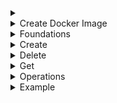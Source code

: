 

<details>
<summary></summary>
</details>


<details>

<summary>Create Docker Image</summary>

```bash
docker build -t iamjc321/msv01:latest . 
docker login -u iamjc321 docker.io
docker push iamjc321/msv01:latest
```

</details>



<details>
<summary>Foundations</summary>

Create Namespace
```bash 
kubectl create namespace NAME
```

Set Automatic Istio configurations to namespace
```bash
kubectl label namespace dev2023 istio-injection=enabled
```

</details>



<details>
<summary>Create</summary>


Run All
```bash
kubectl apply -f msv01.yaml -f msv02.yaml -f istio.yaml
```

Create a pod with curl and make a request to other pods from it
```bash
kubectl run curl-j --image=radial/busyboxplus:curl -i --tty --rm
```
</details>

<details>
<summary>Delete</summary>

```bash 
kubectl delete deployment msv01 -n dev2023
```
```bash 
kubectl delete svc msv01 -n dev2023
```
```bash 
kubectl delete deployment msv02 -n dev2023
```
```bash 
kubectl delete svc msv02 -n dev2023
```
```bash 
kubectl delete gateway msv02
```
```bash 
kubectl delete virtualservice msv02
```

```bash 
kubectl label namespace dev2023 istio-injection
```

</details>




<details>
<summary>Get</summary>

Check services in namespace
```bash
kubectl get svc -n dev2023
```

Find IP of gateway 

```bash

```

Check Istio
```bash
istioctl analyze -n dev2023
```

Use the following command to access the Kiali dashboard:

```bash
istioctl dashboard kiali
```

Get logs
```bash
kubectl logs deployment/<name-of-deployment> # logs of deployment
kubectl logs -f deployment/msv01 -n dev2023
```

</details>


<details>
<summary>Operations</summary>

Run commands in running pod
```bash
kubectl exec --stdin --tty msv01-5cfb69ffdb-wqchx -n dev2023 -- ls /
kubectl exec --stdin --tty msv02-6cc57f9f78-hqh9h -n dev2023 -- wget localhost:8081/portfolio/
```

Run Curl
```bash
kubectl run curl-j --image=radial/busyboxplus:curl -i --tty --rm
```

Make a call from ingress 

```bash
#Get IP Address of Gateway
kubectl get svc istio-ingressgateway -n istio-system

#Use IP to make call to internal service, <gateway-ip>:<gateway-port>/<kub-service>/<endpoint>
curl http://10.43.108.251:80/search/iscall
```

</details>



<details>
<summary>Example</summary>

<details>
<summary>Spring Service</summary>

```yaml
apiVersion: apps/v1
kind: Deployment
metadata:
  name: msv01
  namespace: dev2023
spec:
  replicas: 1
  selector:
    matchLabels:
      app: msv01
  template:
    metadata:
      labels:
        app: msv01
    spec:
      containers:
        - name: msv01
          image: iamjc321/msv01:1.0.4
          imagePullPolicy: Always
          ports:
            - containerPort: 8081
          env:
            - name: PORTFOLIO_URL
              value: http://msv02:8081/portfolio
---
apiVersion: v1
kind: Service
metadata:
  name: msv01
  namespace: dev2023
spec: 
  ports:
  - port: 8082
    targetPort: 8082
    protocol: TCP
    name: http
  selector:
    app: msv01
```
</details>

</details>

